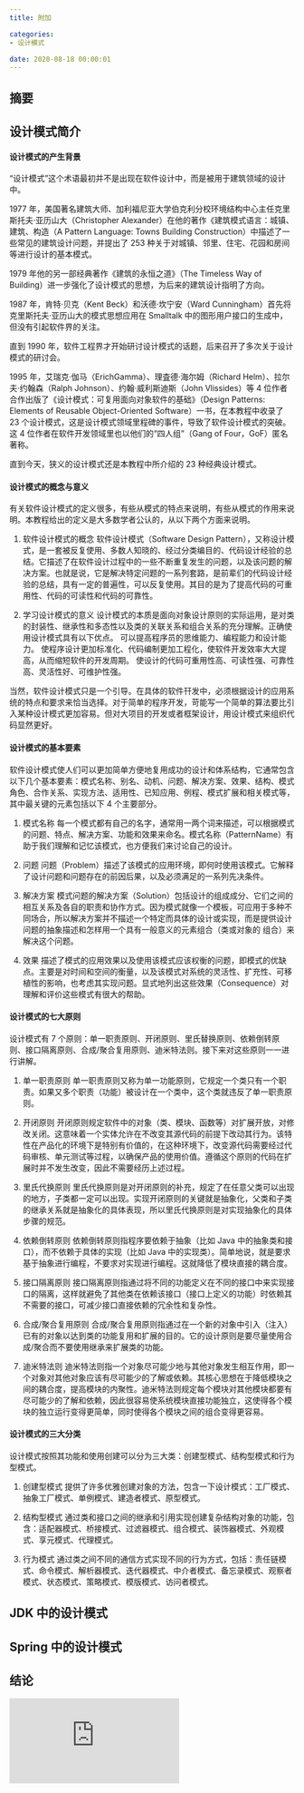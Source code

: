 ```yaml
---
title: 附加

categories:
- 设计模式

date: 2020-08-18 00:00:01
---
```


## 摘要

## 设计模式简介
#### 设计模式的产生背景
“设计模式”这个术语最初并不是出现在软件设计中，而是被用于建筑领域的设计中。

1977 年，美国著名建筑大师、加利福尼亚大学伯克利分校环境结构中心主任克里斯托夫·亚历山大（Christopher Alexander）在他的著作《建筑模式语言：城镇、建筑、构造（A Pattern Language: Towns Building Construction）中描述了一些常见的建筑设计问题，并提出了 253 种关于对城镇、邻里、住宅、花园和房间等进行设计的基本模式。

1979 年他的另一部经典著作《建筑的永恒之道》（The Timeless Way of Building）进一步强化了设计模式的思想，为后来的建筑设计指明了方向。

1987 年，肯特·贝克（Kent Beck）和沃德·坎宁安（Ward Cunningham）首先将克里斯托夫·亚历山大的模式思想应用在 Smalltalk 中的图形用户接口的生成中，但没有引起软件界的关注。

直到 1990 年，软件工程界才开始研讨设计模式的话题，后来召开了多次关于设计模式的研讨会。

1995 年，艾瑞克·伽马（ErichGamma）、理査德·海尔姆（Richard Helm）、拉尔夫·约翰森（Ralph Johnson）、约翰·威利斯迪斯（John Vlissides）等 4 位作者合作出版了《设计模式：可复用面向对象软件的基础》（Design Patterns: Elements of Reusable Object-Oriented Software）一书，在本教程中收录了 23 个设计模式，这是设计模式领域里程碑的事件，导致了软件设计模式的突破。这 4 位作者在软件开发领域里也以他们的“四人组”（Gang of Four，GoF）匿名著称。

直到今天，狭义的设计模式还是本教程中所介绍的 23 种经典设计模式。

#### 设计模式的概念与意义
有关软件设计模式的定义很多，有些从模式的特点来说明，有些从模式的作用来说明。本教程给出的定义是大多数学者公认的，从以下两个方面来说明。

1. 软件设计模式的概念
软件设计模式（Software Design Pattern），又称设计模式，是一套被反复使用、多数人知晓的、经过分类编目的、代码设计经验的总结。它描述了在软件设计过程中的一些不断重复发生的问题，以及该问题的解决方案。也就是说，它是解决特定问题的一系列套路，是前辈们的代码设计经验的总结，具有一定的普遍性，可以反复使用。其目的是为了提高代码的可重用性、代码的可读性和代码的可靠性。

1. 学习设计模式的意义
设计模式的本质是面向对象设计原则的实际运用，是对类的封装性、继承性和多态性以及类的关联关系和组合关系的充分理解。正确使用设计模式具有以下优点。
可以提高程序员的思维能力、编程能力和设计能力。
使程序设计更加标准化、代码编制更加工程化，使软件开发效率大大提高，从而缩短软件的开发周期。
使设计的代码可重用性高、可读性强、可靠性高、灵活性好、可维护性强。

当然，软件设计模式只是一个引导。在具体的软件幵发中，必须根据设计的应用系统的特点和要求来恰当选择。对于简单的程序开发，苛能写一个简单的算法要比引入某种设计模式更加容易。但对大项目的开发或者框架设计，用设计模式来组织代码显然更好。

#### 设计模式的基本要素
软件设计模式使人们可以更加简单方便地复用成功的设计和体系结构，它通常包含以下几个基本要素：模式名称、别名、动机、问题、解决方案、效果、结构、模式角色、合作关系、实现方法、适用性、已知应用、例程、模式扩展和相关模式等，其中最关键的元素包括以下 4 个主要部分。

1. 模式名称
   每一个模式都有自己的名字，通常用一两个词来描述，可以根据模式的问题、特点、解决方案、功能和效果来命名。模式名称（PatternName）有助于我们理解和记忆该模式，也方便我们来讨论自己的设计。

1. 问题
   问题（Problem）描述了该模式的应用环境，即何时使用该模式。它解释了设计问题和问题存在的前因后果，以及必须满足的一系列先决条件。

1. 解决方案
   模式问题的解决方案（Solution）包括设计的组成成分、它们之间的相互关系及各自的职责和协作方式。因为模式就像一个模板，可应用于多种不同场合，所以解决方案并不描述一个特定而具体的设计或实现，而是提供设计问题的抽象描述和怎样用一个具有一般意义的元素组合（类或对象的 组合）来解决这个问题。

1. 效果
   描述了模式的应用效果以及使用该模式应该权衡的问题，即模式的优缺点。主要是对时间和空间的衡量，以及该模式对系统的灵活性、扩充性、可移植性的影响，也考虑其实现问题。显式地列出这些效果（Consequence）对理解和评价这些模式有很大的帮助。

#### 设计模式的七大原则
设计模式有 7 个原则：单一职责原则、开闭原则、里氏替换原则、依赖倒转原则、接口隔离原则、合成/聚合复用原则、迪米特法则。接下来对这些原则一一进行讲解。

1. 单一职责原则
  单一职责原则又称为单一功能原则，它规定一个类只有一个职责。如果又多个职责（功能）被设计在一个类中，这个类就违反了单一职责原则。

1. 开闭原则
  开闭原则规定软件中的对象（类、模块、函数等）对扩展开放，对修改关闭。这意味着一个实体允许在不改变其源代码的前提下改动其行为。该特性在产品化的环境下是特别有价值的，在这种环境下，改变源代码需要经过代码审核、单元测试等过程，以确保产品的使用价值。遵循这个原则的代码在扩展时并不发生改变，因此不需要经历上述过程。

1. 里氏代换原则
  里氏代换原则是对开闭原则的补充，规定了在任意父类可以出现的地方，子类都一定可以出现。实现开闭原则的关键就是抽象化，父类和子类的继承关系就是抽象化的具体表现，所以里氏代换原则是对实现抽象化的具体步骤的规范。

1. 依赖倒转原则
  依赖倒转原则指程序要依赖于抽象（比如 Java 中的抽象类和接口），而不依赖于具体的实现（比如 Java 中的实现类）。简单地说，就是要求基于抽象进行编程，不要求对实现进行编程。这就降低了模块直接的耦合度。

1. 接口隔离原则
  接口隔离原则指通过将不同的功能定义在不同的接口中来实现接口的隔离，这样就避免了其他类在依赖该接口（接口上定义的功能）时依赖其不需要的接口，可减少接口直接依赖的冗余性和复杂性。

1. 合成/聚合复用原则
  合成/聚合复用原则指通过在一个新的对象中引入（注入）已有的对象以达到类的功能复用和扩展的目的。它的设计原则是要尽量使用合成/聚合而不要使用继承来扩展类的功能。

1. 迪米特法则
  迪米特法则指一个对象尽可能少地与其他对象发生相互作用，即一个对象对其他对象应该有尽可能少的了解或依赖。其核心思想在于降低模块之间的耦合度，提高模块的内聚性。迪米特法则规定每个模块对其他模块都要有尽可能少的了解和依赖，因此很容易使系统模块直接功能独立，这使得各个模块的独立运行变得更简单，同时使得各个模块之间的组合变得更容易。

#### 设计模式的三大分类
设计模式按照其功能和使用创建可以分为三大类：创建型模式、结构型模式和行为型模式。

1. 创建型模式
  提供了许多优雅创建对象的方法，包含一下设计模式：工厂模式、抽象工厂模式、单例模式、建造者模式、原型模式。

1. 结构型模式
  通过类和接口之间的继承和引用实现创建复杂结构对象的功能，包含：适配器模式、桥接模式、过滤器模式、组合模式、装饰器模式、外观模式、享元模式、代理模式。

1. 行为模式
  通过类之间不同的通信方式实现不同的行为方式，包括：责任链模式、命令模式、解析器模式、迭代器模式、中介者模式、备忘录模式、观察者模式、状态模式、策略模式、模版模式、访问者模式。

## JDK 中的设计模式


## Spring 中的设计模式

## 结论

![](http://c.biancheng.net/view/1317.html)